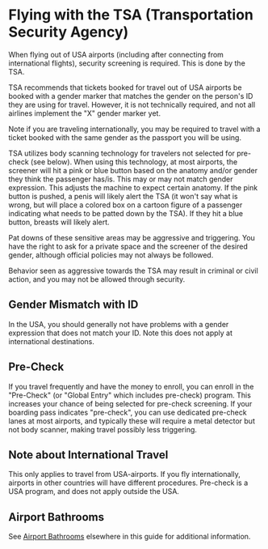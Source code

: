 # Flying with the TSA (Transportation Security Agency)

When flying out of USA airports (including after connecting from
international flights), security screening is required.  This is done by
the TSA.

TSA recommends that tickets booked for travel out of USA airports be
booked with a gender marker that matches the gender on the person's ID
they are using for travel.  However, it is not technically required, and
not all airlines implement the "X" gender marker yet.

Note if you are traveling internationally, you may be required to travel
with a ticket booked with the same gender as the passport you will be
using.

TSA utilizes body scanning technology for travelers not selected for
pre-check (see below).  When using this technology, at most airports,
the screener will hit a pink or blue button based on the anatomy and/or
gender they think the passenger has/is.  This may or may not match
gender expression.  This adjusts the machine to expect certain anatomy.
If the pink button is pushed, a penis will likely alert the TSA (it
won't say what is wrong, but will place a colored box on a cartoon
figure of a passenger indicating what needs to be patted down by the
TSA).  If they hit a blue button, breasts will likely alert.

Pat downs of these sensitive areas may be aggressive and triggering. You
have the right to ask for a private space and the screener of the
desired gender, although official policies may not always be followed.

Behavior seen as aggressive towards the TSA may result in criminal or
civil action, and you may not be allowed through security.

## Gender Mismatch with ID

In the USA, you should generally not have problems with a gender
expression that does not match your ID.  Note this does not apply at
international destinations.

## Pre-Check

If you travel frequently and have the money to enroll, you can enroll in
the "Pre-Check" (or "Global Entry" which includes pre-check) program.
This increases your chance of being selected for pre-check screening. If
your boarding pass indicates "pre-check", you can use dedicated
pre-check lanes at most airports, and typically these will require a
metal detector but not body scanner, making travel possibly less
triggering. 

## Note about International Travel

This only applies to travel from USA-airports.  If you fly
internationally, airports in other countries will have different
procedures. Pre-check is a USA program, and does not apply outside the
USA.

## Airport Bathrooms

See [Airport Bathrooms](notes/airport-bathrooms.md) elsewhere in this guide
for additional information.
